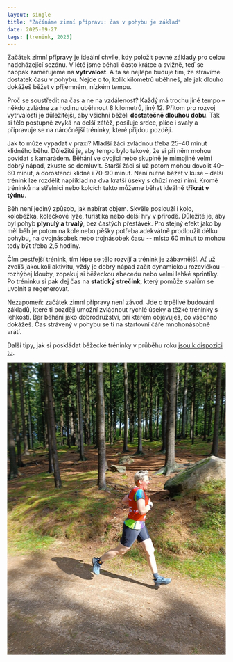 ```yaml
---
layout: single
title: "Začínáme zimní přípravu: čas v pohybu je základ"
date: 2025-09-27
tags: [trenink, 2025]
---
```


Začátek zimní přípravy je ideální chvíle, kdy položit pevné základy pro celou nadcházející sezónu. V létě jsme běhali často krátce a svižně, teď se naopak zaměřujeme na **vytrvalost**. A ta se nejlépe buduje tím, že strávíme dostatek času v pohybu. Nejde o to, kolik kilometrů uběhneš, ale jak dlouho dokážeš běžet v příjemném, nízkém tempu.

Proč se soustředit na čas a ne na vzdálenost? Každý má trochu jiné tempo – někdo zvládne za hodinu uběhnout 8 kilometrů, jiný 12. Přitom pro rozvoj vytrvalosti je důležitější, aby všichni běželi **dostatečně dlouhou dobu**. Tak si tělo postupně zvyká na delší zátěž, posiluje srdce, plíce i svaly a připravuje se na náročnější tréninky, které přijdou později.

Jak to může vypadat v praxi? Mladší žáci zvládnou třeba 25–40 minut klidného běhu. Důležité je, aby tempo bylo takové, že si při něm mohou povídat s kamarádem. Běhání ve dvojici nebo skupině je mimojiné velmi dobrý nápad, zkuste se domluvit. Starší žáci si už potom mohou dovolit 40–60 minut, a dorostenci klidně i 70–90 minut. Není nutné běžet v kuse – delší trénink lze rozdělit například na dva kratší úseky s chůzí mezi nimi. Kromě tréninků na střelnici nebo kolcích takto můžeme běhat ideálně **tříkrát v týdnu**.

Běh není jediný způsob, jak nabírat objem. Skvěle poslouží i kolo, koloběžka, kolečkové lyže, turistika nebo delší hry v přírodě. Důležité je, aby byl pohyb **plynulý a trvalý**, bez častých přestávek. Pro stejný efekt jako by měl běh je potom na kole nebo pěšky potřeba adekvátně prodloužit délku pohybu, na dvojnásobek nebo trojnásobek času -- místo 60 minut to mohou tedy být třeba 2,5 hodiny.

Čím pestřejší trénink, tím lépe se tělo rozvíjí a trénink je zábavnější. Ať už zvolíš jakoukoli aktivitu, vždy je dobrý nápad začít dynamickou rozcvičkou – rozhýbej klouby, zopakuj si běžeckou abecedu nebo velmi lehké sprintíky. Po tréninku si pak dej čas na **statický strečink**, který pomůže svalům se uvolnit a regenerovat.

Nezapomeň: začátek zimní přípravy není závod. Jde o trpělivé budování základů, které ti později umožní zvládnout rychlé úseky a těžké tréninky s lehkostí. Ber běhání jako dobrodružství, při kterém objevuješ, co všechno dokážeš. Čas strávený v pohybu se ti na startovní čáře mnohonásobně vrátí.

Další tipy, jak si poskládat běžecké tréninky v průběhu roku [jsou k dispozici tu](https://docs.google.com/document/d/1bCtcN3SRhM2kunS8DVi4wrvGvTJ9cIkXPdTv8_0Nb6o/edit?usp=sharing).

![Tym v akci sezona-2025-9.jpg](/assets/images/posts/sezona-2025-14.jpg)


